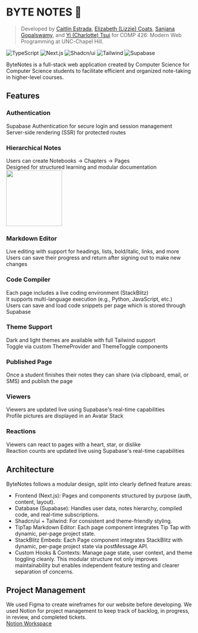 # BYTE NOTES 🍪

> Developed by [Caitlin Estrada](https://github.com/caitlinestrada27), [Elizabeth (Lizzie) Coats](https://github.com/escoats), [Sanjana Gopalswamy](https://github.com/sgopal08), and [Yi (Charlotte) Tsui](https://github.com/charlottetsui) for COMP 426: Modern Web Programming at UNC-Chapel Hill.


![TypeScript](https://img.shields.io/badge/-TypeScript-05122A?style=flat&logo=typescript)
![Next.js](https://img.shields.io/badge/-Next.js-05122A?style=flat&logo=nextdotjs)
![Shadcn/ui](https://img.shields.io/badge/-Shadcn_UI-05122A?style=flat&logo=shadcnui)
![Tailwind](https://img.shields.io/badge/-Tailwind-05122A?style=flat&logo=tailwindcss)
![Supabase](https://img.shields.io/badge/-Supabase-05122A?style=flat&logo=supabase)

ByteNotes is a full-stack web application created by Computer Science for Computer Science students to facilitate efficient and organized note-taking in higher-level courses.

## Features

### Authentication
Supabase Authentication for secure login and session management <br>
Server-side rendering (SSR) for protected routes <br>

### Hierarchical Notes
Users can create Notebooks → Chapters → Pages <br>
Designed for structured learning and modular documentation <br>
<img src="https://github.com/comp426-25s/final-project-team-03/blob/main/docs/images/file-hierarchy.png" width="150">

### Markdown Editor
Live editing with support for headings, lists, bold/italic, links, and more <br>
Users can save their progress and return after signing out to make new changes <br>

### Code Compiler
Each page includes a live coding environment (StackBlitz) <br>
It supports multi-language execution (e.g., Python, JavaScript, etc.) <br>
Users can save and load code snippets per page which is stored through Supabase <br>

### Theme Support
Dark and light themes are available with full Tailwind support <br>
Toggle via custom ThemeProvider and ThemeToggle components <br>

### Published Page
Once a student finishes their notes they can share (via clipboard, email, or SMS) and publish the page <br>

### Viewers
Viewers are updated live using Supabase's real-time capabilities <br> 
Profile pictures are displayed in an Avatar Stack <br>

### Reactions 
Viewers can react to pages with a heart, star, or dislike <br>
Reaction counts are updated live using Supabase's real-time capabilities

## Architecture 
ByteNotes follows a modular design, split into clearly defined feature areas: <br>
- Frontend (Next.js): Pages and components structured by purpose (auth, content, layout).
- Database (Supabase): Handles user data, notes hierarchy, compiled code, and real-time subscriptions.
- Shadcn/ui + Tailwind: For consistent and theme-friendly styling.
- TipTap Markdown Editor: Each page component integrates Tip Tap with dynamic, per-page project state. 
- StackBlitz Embeds: Each Page component integrates StackBlitz with dynamic, per-page project state via postMessage API.
- Custom Hooks & Contexts: Manage page state, user context, and theme toggling cleanly.
This modular structure not only improves maintainability but enables independent feature testing and clearer separation of concerns.

## Project Management
We used Figma to create wireframes for our website before developing. We used Notion for project management to keep track of backlog, in progress, in review, and completed tickets. <br>
[Notion Workspace](https://www.notion.so/F02-Development-Sprints-1-2-1ce1456210fd803089fed0650bf324b6?pvs=4)
